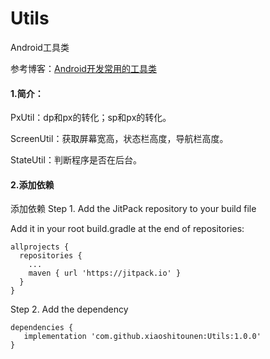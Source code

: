 # Utils
Android工具类

参考博客：[Android开发常用的工具类](https://xuxiaoshi.gitee.io/Android%E5%BC%80%E5%8F%91%E5%B8%B8%E7%94%A8%E7%9A%84%E5%B7%A5%E5%85%B7%E7%B1%BB/)

#### 1.简介：

PxUtil：dp和px的转化；sp和px的转化。

ScreenUtil：获取屏幕宽高，状态栏高度，导航栏高度。

StateUtil：判断程序是否在后台。

#### 2.添加依赖

添加依赖
Step 1. Add the JitPack repository to your build file

Add it in your root build.gradle at the end of repositories:

~~~
allprojects {
  repositories {
    ...
    maven { url 'https://jitpack.io' }
  }
}
~~~

Step 2. Add the dependency

~~~
dependencies {
   implementation 'com.github.xiaoshitounen:Utils:1.0.0'
}
~~~
